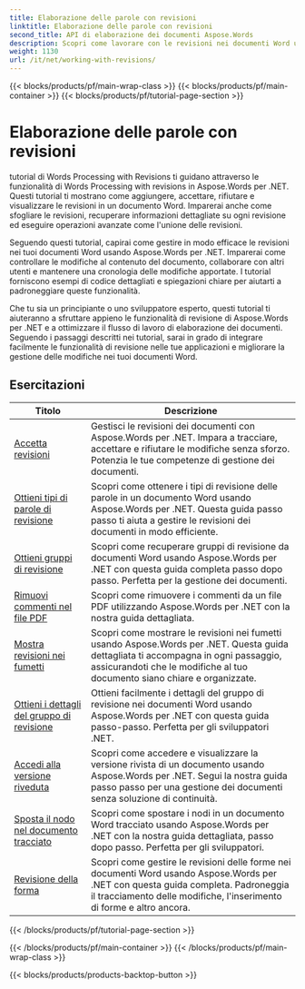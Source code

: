 ```yaml
---
title: Elaborazione delle parole con revisioni
linktitle: Elaborazione delle parole con revisioni
second_title: API di elaborazione dei documenti Aspose.Words
description: Scopri come lavorare con le revisioni nei documenti Word usando Aspose.Words per .NET. Esercitazioni dettagliate con codice di esempio per la gestione e la visualizzazione delle revisioni.
weight: 1130
url: /it/net/working-with-revisions/
---
```


{{< blocks/products/pf/main-wrap-class >}}
{{< blocks/products/pf/main-container >}}
{{< blocks/products/pf/tutorial-page-section >}}

# Elaborazione delle parole con revisioni

tutorial di Words Processing with Revisions ti guidano attraverso le funzionalità di Words Processing with revisions in Aspose.Words per .NET. Questi tutorial ti mostrano come aggiungere, accettare, rifiutare e visualizzare le revisioni in un documento Word. Imparerai anche come sfogliare le revisioni, recuperare informazioni dettagliate su ogni revisione ed eseguire operazioni avanzate come l'unione delle revisioni.

Seguendo questi tutorial, capirai come gestire in modo efficace le revisioni nei tuoi documenti Word usando Aspose.Words per .NET. Imparerai come controllare le modifiche al contenuto del documento, collaborare con altri utenti e mantenere una cronologia delle modifiche apportate. I tutorial forniscono esempi di codice dettagliati e spiegazioni chiare per aiutarti a padroneggiare queste funzionalità.

Che tu sia un principiante o uno sviluppatore esperto, questi tutorial ti aiuteranno a sfruttare appieno le funzionalità di revisione di Aspose.Words per .NET e a ottimizzare il flusso di lavoro di elaborazione dei documenti. Seguendo i passaggi descritti nei tutorial, sarai in grado di integrare facilmente le funzionalità di revisione nelle tue applicazioni e migliorare la gestione delle modifiche nei tuoi documenti Word.

 ## Esercitazioni
| Titolo | Descrizione |
| --- | --- |
| [Accetta revisioni](./accept-revisions/) | Gestisci le revisioni dei documenti con Aspose.Words per .NET. Impara a tracciare, accettare e rifiutare le modifiche senza sforzo. Potenzia le tue competenze di gestione dei documenti. |
| [Ottieni tipi di parole di revisione](./get-revision-types/) |Scopri come ottenere i tipi di revisione delle parole in un documento Word usando Aspose.Words per .NET. Questa guida passo passo ti aiuta a gestire le revisioni dei documenti in modo efficiente. |
| [Ottieni gruppi di revisione](./get-revision-groups/) | Scopri come recuperare gruppi di revisione da documenti Word usando Aspose.Words per .NET con questa guida completa passo dopo passo. Perfetta per la gestione dei documenti. |
| [Rimuovi commenti nel file PDF](./remove-comments-in-pdf/) | Scopri come rimuovere i commenti da un file PDF utilizzando Aspose.Words per .NET con la nostra guida dettagliata. |
| [Mostra revisioni nei fumetti](./show-revisions-in-balloons/) | Scopri come mostrare le revisioni nei fumetti usando Aspose.Words per .NET. Questa guida dettagliata ti accompagna in ogni passaggio, assicurandoti che le modifiche al tuo documento siano chiare e organizzate. |
| [Ottieni i dettagli del gruppo di revisione](./get-revision-group-details/) | Ottieni facilmente i dettagli del gruppo di revisione nei documenti Word usando Aspose.Words per .NET con questa guida passo-passo. Perfetta per gli sviluppatori .NET. |
| [Accedi alla versione riveduta](./access-revised-version/) | Scopri come accedere e visualizzare la versione rivista di un documento usando Aspose.Words per .NET. Segui la nostra guida passo passo per una gestione dei documenti senza soluzione di continuità. |
| [Sposta il nodo nel documento tracciato](./move-node-in-tracked-document/) | Scopri come spostare i nodi in un documento Word tracciato usando Aspose.Words per .NET con la nostra guida dettagliata, passo dopo passo. Perfetta per gli sviluppatori. |
| [Revisione della forma](./shape-revision/) | Scopri come gestire le revisioni delle forme nei documenti Word usando Aspose.Words per .NET con questa guida completa. Padroneggia il tracciamento delle modifiche, l'inserimento di forme e altro ancora. |
{{< /blocks/products/pf/tutorial-page-section >}}

{{< /blocks/products/pf/main-container >}}
{{< /blocks/products/pf/main-wrap-class >}}

{{< blocks/products/products-backtop-button >}}
